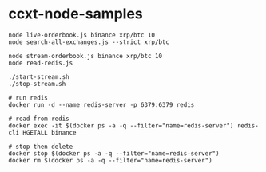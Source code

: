 # ccxt-node-samples

    node live-orderbook.js binance xrp/btc 10
    node search-all-exchanges.js --strict xrp/btc

    node stream-orderbook.js binance xrp/btc 10
    node read-redis.js

    ./start-stream.sh
    ./stop-stream.sh

    # run redis
    docker run -d --name redis-server -p 6379:6379 redis

    # read from redis
    docker exec -it $(docker ps -a -q --filter="name=redis-server") redis-cli HGETALL binance

    # stop then delete
    docker stop $(docker ps -a -q --filter="name=redis-server")
    docker rm $(docker ps -a -q --filter="name=redis-server")
